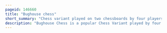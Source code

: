 ```yaml
---
pageid: 146660
title: "Bughouse chess"
short_summary: "Chess variant played on two chessboards by four players in teams of two"
description: "Bughouse Chess is a popular Chess Variant played by four Players in Teams of two on two Chessboards. Normal Chess Rules apply except that captured Pieces on the one Board are passed to the Teammate on the other Board who has the Option of putting these Pieces on their Board."
---
```

